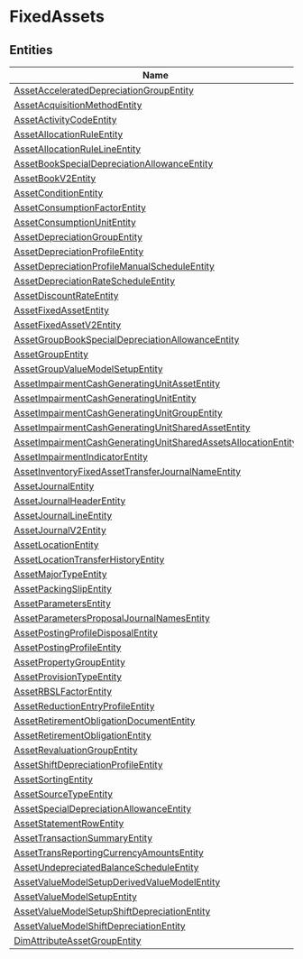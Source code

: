 
# FixedAssets


## Entities

|Name|Description|
|---|---|
|[AssetAcceleratedDepreciationGroupEntity](AssetAcceleratedDepreciationGroupEntity.cdm.json)||
|[AssetAcquisitionMethodEntity](AssetAcquisitionMethodEntity.cdm.json)||
|[AssetActivityCodeEntity](AssetActivityCodeEntity.cdm.json)||
|[AssetAllocationRuleEntity](AssetAllocationRuleEntity.cdm.json)||
|[AssetAllocationRuleLineEntity](AssetAllocationRuleLineEntity.cdm.json)||
|[AssetBookSpecialDepreciationAllowanceEntity](AssetBookSpecialDepreciationAllowanceEntity.cdm.json)||
|[AssetBookV2Entity](AssetBookV2Entity.cdm.json)||
|[AssetConditionEntity](AssetConditionEntity.cdm.json)||
|[AssetConsumptionFactorEntity](AssetConsumptionFactorEntity.cdm.json)||
|[AssetConsumptionUnitEntity](AssetConsumptionUnitEntity.cdm.json)||
|[AssetDepreciationGroupEntity](AssetDepreciationGroupEntity.cdm.json)||
|[AssetDepreciationProfileEntity](AssetDepreciationProfileEntity.cdm.json)||
|[AssetDepreciationProfileManualScheduleEntity](AssetDepreciationProfileManualScheduleEntity.cdm.json)||
|[AssetDepreciationRateScheduleEntity](AssetDepreciationRateScheduleEntity.cdm.json)||
|[AssetDiscountRateEntity](AssetDiscountRateEntity.cdm.json)||
|[AssetFixedAssetEntity](AssetFixedAssetEntity.cdm.json)||
|[AssetFixedAssetV2Entity](AssetFixedAssetV2Entity.cdm.json)||
|[AssetGroupBookSpecialDepreciationAllowanceEntity](AssetGroupBookSpecialDepreciationAllowanceEntity.cdm.json)||
|[AssetGroupEntity](AssetGroupEntity.cdm.json)||
|[AssetGroupValueModelSetupEntity](AssetGroupValueModelSetupEntity.cdm.json)||
|[AssetImpairmentCashGeneratingUnitAssetEntity](AssetImpairmentCashGeneratingUnitAssetEntity.cdm.json)||
|[AssetImpairmentCashGeneratingUnitEntity](AssetImpairmentCashGeneratingUnitEntity.cdm.json)||
|[AssetImpairmentCashGeneratingUnitGroupEntity](AssetImpairmentCashGeneratingUnitGroupEntity.cdm.json)||
|[AssetImpairmentCashGeneratingUnitSharedAssetEntity](AssetImpairmentCashGeneratingUnitSharedAssetEntity.cdm.json)||
|[AssetImpairmentCashGeneratingUnitSharedAssetsAllocationEntity](AssetImpairmentCashGeneratingUnitSharedAssetsAllocationEntity.cdm.json)||
|[AssetImpairmentIndicatorEntity](AssetImpairmentIndicatorEntity.cdm.json)||
|[AssetInventoryFixedAssetTransferJournalNameEntity](AssetInventoryFixedAssetTransferJournalNameEntity.cdm.json)||
|[AssetJournalEntity](AssetJournalEntity.cdm.json)||
|[AssetJournalHeaderEntity](AssetJournalHeaderEntity.cdm.json)||
|[AssetJournalLineEntity](AssetJournalLineEntity.cdm.json)||
|[AssetJournalV2Entity](AssetJournalV2Entity.cdm.json)||
|[AssetLocationEntity](AssetLocationEntity.cdm.json)||
|[AssetLocationTransferHistoryEntity](AssetLocationTransferHistoryEntity.cdm.json)||
|[AssetMajorTypeEntity](AssetMajorTypeEntity.cdm.json)||
|[AssetPackingSlipEntity](AssetPackingSlipEntity.cdm.json)||
|[AssetParametersEntity](AssetParametersEntity.cdm.json)||
|[AssetParametersProposalJournalNamesEntity](AssetParametersProposalJournalNamesEntity.cdm.json)||
|[AssetPostingProfileDisposalEntity](AssetPostingProfileDisposalEntity.cdm.json)||
|[AssetPostingProfileEntity](AssetPostingProfileEntity.cdm.json)||
|[AssetPropertyGroupEntity](AssetPropertyGroupEntity.cdm.json)||
|[AssetProvisionTypeEntity](AssetProvisionTypeEntity.cdm.json)||
|[AssetRBSLFactorEntity](AssetRBSLFactorEntity.cdm.json)||
|[AssetReductionEntryProfileEntity](AssetReductionEntryProfileEntity.cdm.json)||
|[AssetRetirementObligationDocumentEntity](AssetRetirementObligationDocumentEntity.cdm.json)||
|[AssetRetirementObligationEntity](AssetRetirementObligationEntity.cdm.json)||
|[AssetRevaluationGroupEntity](AssetRevaluationGroupEntity.cdm.json)||
|[AssetShiftDepreciationProfileEntity](AssetShiftDepreciationProfileEntity.cdm.json)||
|[AssetSortingEntity](AssetSortingEntity.cdm.json)||
|[AssetSourceTypeEntity](AssetSourceTypeEntity.cdm.json)||
|[AssetSpecialDepreciationAllowanceEntity](AssetSpecialDepreciationAllowanceEntity.cdm.json)||
|[AssetStatementRowEntity](AssetStatementRowEntity.cdm.json)||
|[AssetTransactionSummaryEntity](AssetTransactionSummaryEntity.cdm.json)||
|[AssetTransReportingCurrencyAmountsEntity](AssetTransReportingCurrencyAmountsEntity.cdm.json)||
|[AssetUndepreciatedBalanceScheduleEntity](AssetUndepreciatedBalanceScheduleEntity.cdm.json)||
|[AssetValueModelSetupDerivedValueModelEntity](AssetValueModelSetupDerivedValueModelEntity.cdm.json)||
|[AssetValueModelSetupEntity](AssetValueModelSetupEntity.cdm.json)||
|[AssetValueModelSetupShiftDepreciationEntity](AssetValueModelSetupShiftDepreciationEntity.cdm.json)||
|[AssetValueModelShiftDepreciationEntity](AssetValueModelShiftDepreciationEntity.cdm.json)||
|[DimAttributeAssetGroupEntity](DimAttributeAssetGroupEntity.cdm.json)||
